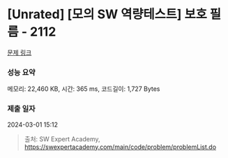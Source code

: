 # [Unrated] [모의 SW 역량테스트] 보호 필름 - 2112 

[문제 링크](https://swexpertacademy.com/main/code/problem/problemDetail.do?contestProbId=AV5V1SYKAaUDFAWu) 

### 성능 요약

메모리: 22,460 KB, 시간: 365 ms, 코드길이: 1,727 Bytes

### 제출 일자

2024-03-01 15:12



> 출처: SW Expert Academy, https://swexpertacademy.com/main/code/problem/problemList.do